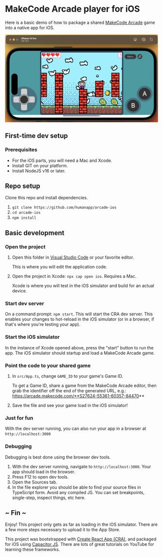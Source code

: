 # MakeCode Arcade player for iOS

Here is a basic demo of how to package a shared [MakeCode Arcade](https://arcade.makecode.com) game into a native app for iOS.

![screenshot](./public/screenshot.png)

## First-time dev setup

### Prerequisites

* For the iOS parts, you will need a Mac and Xcode.
* Install GIT on your platform.
* Install NodeJS v16 or later.

## Repo setup

Clone this repo and install dependencies.

1. `git clone https://github.com/humanapp/arcade-ios`
2. `cd arcade-ios`
3. `npm install`

## Basic development

### Open the project

1. Open this folder in [Visual Studio Code](https://code.visualstudio.com/) or your favorite editor.
    
    This is where you will edit the application code.

2. Open the project in Xcode: `npx cap open ios`. Requires a Mac.
    
    Xcode is where you will test in the iOS simulator and build for an actual device.

### Start dev server

On a command prompt: `npm start`. This will start the CRA dev server. This enables your changes to hot-reload in the iOS simulator (or in a browser, if that's where you're testing your app).

### Start the iOS simulator

In the instance of Xcode opened above, press the "start" button to run the app. The iOS simulator should startup and load a MakeCode Arcade game.

### Point the code to your shared game

1. In `src/App.ts`, change `GAME_ID` to your game's Game ID.

    To get a Game ID, share a game from the MakeCode Arcade editor, then grab the identifier off the end of the generated URL, e.g.: https://arcade.makecode.com/**S27624-55361-60357-84470**

2. Save the file and see your game load in the iOS simulator!

### Just for fun

With the dev server running, you can also run your app in a browser at `http://localhost:3000`

### Debugging

Debugging is best done using the browser dev tools.

1. With the dev server running, navigate to `http://localhost:3000`. Your app should load in the browser.
2. Press F12 to open dev tools.
3. Open the Sources tab.
4. In the file explorer you should be able to find your source files in TypeScript form. Avoid any compiled JS. You can set breakpoints, single-step, inspect things, etc here.

## ~ Fin ~
Enjoy! This project only gets as far as loading in the iOS simulator. There are a few more steps necessary to upload it to the App Store.

This project was bootstrapped with [Create React App (CRA)](https://github.com/facebook/create-react-app), and packaged for iOS using [Capacitor JS](https://capacitorjs.com/). There are lots of great tutorials on YouTube for learning these frameworks.
